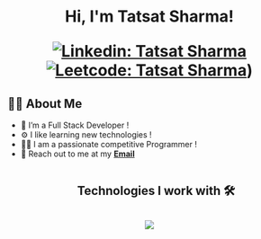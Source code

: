 <h1 align="center">Hi, I'm Tatsat Sharma!


[![Linkedin: Tatsat Sharma](https://img.shields.io/badge/-Tatsat-blue?style=flat-square&logo=Linkedin&logoColor=white&link=https://www.linkedin.com/in/tatsat-sharma-228679183/)](https://www.linkedin.com/in/tatsat-sharma-228679183/)
[![Leetcode: Tatsat Sharma](https://img.shields.io/badge/-Tatsat-black?style=flat-square&logo=Leetcode&logoColor=orange&link=https://https://leetcode.com/u/sharmatatsat23/)](https://leetcode.com/u/sharmatatsat23/))




## 👩‍💻 About Me

- 🚀 I’m a Full Stack Developer !
- ⚙️ I like learning new technologies !
- 👨‍💻 I am a passionate competitive Programmer !   
- 📩 Reach out to me at my **<a href="mailto:sharmatatsat23@gmail.com">Email</a>** 

<div id="user-content-toc">
  <ul align="center">
    <h2 style="display: inline-block">Technologies I work with 🛠</h2>
  </ul>
</div>
<p align="center">
  <a href="https://skillicons.dev">
    <img src="https://skillicons.dev/icons?i=git,css,express,react,nodejs,github,cpp,html,js,linux,md,materialui,mongodb,mysql,nextjs,postman,py,tailwind,ts,vscode&perline=14" />
  </a>
</p>



